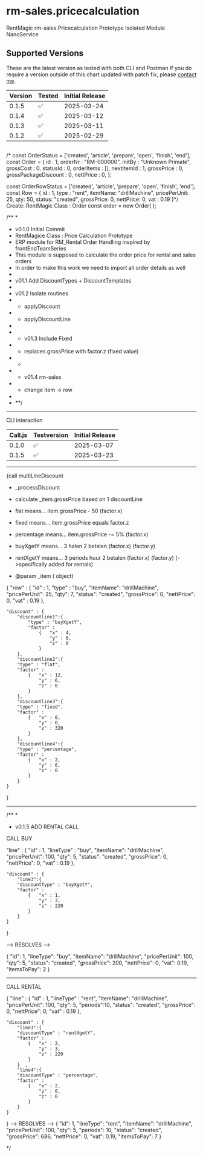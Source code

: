 # rm-sales.pricecalculation
 RentMagic rm-sales.Pricecalculation Prototype Isolated Module NanoService


## Supported Versions

These are the latest version as tested with both CLI and Postman
If you do require a version outside of this chart updated with patch fix,
please [contact me](mailto:lieuwe@panaderos.nl).

| Version | Tested                      | Initial Release   |
| ------- | ------------------------------------------ | ----------------- |
| 0.1.5   | :white_check_mark: 	    	| 2025-03-24   |
| 0.1.4   | :white_check_mark:          | 2025-03-12   |
| 0.1.3   | :white_check_mark:          | 2025-03-11   |
| 0.1.2   | :white_check_mark:          | 2025-02-29   |

## 

/* 
const OrderStatus = ['created', 'article', 'prepare', 'open', 'finish', 'end'];
const Order = {
      id : 1,
      orderNr : "RM-000000",
      initBy : "Unknown Primate",
      grossCost : 0,
      statusId : 0,
      orderItems : [],
      nextItemId : 1,
      grossPrice : 0,
      grossPackageDiscount : 0,
      nettPrice : 0,
};

const OrderRowStatus = ['created', 'article', 'prepare', 'open', 'finish', 'end'];
const Row = {
     id : 1,
     type : "rent",
     itemName: "drillMachine",
     pricePerUnit: 25,
     qty: 50, 
     status: "created", 
     grossPrice: 0, 
     nettPrice: 0, 
     vat : 0.19
}*/
Create:
RentMagic Class : Order
const order = new Order(  );



/** *
* v0.1.0 Initial Commit
* RentMagice Class : Price Calculation Prototype
* ERP module for RM_Rental Order Handling inspired by frontEndTeamSeries
* This module is supposed to calculate the order price for rental and sales orders
* In order to make this work we need to import all order details as well
* 
* v01.1 Add DiscountTypes + DiscountTemplates
* 
* v01.2 Isolate routines
* - applyDiscount
* - applyDiscountLine
* 
* * v01.3 Include Fixed 
* - replaces grossPrice with factor.z (fixed value)
* *
* * v01.4 rm-sales 
* - change item -> row
* 
* **/

- - -

CLI interaction 

| Call.js | Testversion                                  | Initial Release   |
| ------- | ------------------------------------------ | ----------------- |
| 0.1.0   | :white_check_mark:   | 2025-03-07          |
| 0.1.5   | :white_check_mark:   | 2025-03-23          | 


- - -

{call multiLineDiscount

* _processDiscount
* calculate _item.grossPrice based on 1 discountLine
* flat means... item.grossPrice - 50 (factor.x)
* fixed means... item.grossPrice equals factor.z
* percentage means... item.grossPrice -= 5% (factor.x)
* buyXgetY means... 3 halen 2 betalen (factor.x) (factor.y)
* rentXgetY means... 3 periods huur 2 betalen (factor.x) (factor.y) (->specifically added for rentals)

* @param _item ( object)

{
    "row" : {
         "id" : 1,
         "type" : "buy",
         "itemName": "drillMachine",
         "pricePerUnit": 25,
         "qty": 7, 
         "status": "created", 
         "grossPrice": 0, 
         "nettPrice": 0, 
         "vat" : 0.19
      },
        
    "discount" : {
        "discountline1":{
            "type" : "buyXgetY", 
            "factor" : 
                {   "x" : 4,
                    "y" : 6,
                    "z" : 0
                }
        }, 
        "discountline2":{
        "type" : "flat", 
        "factor" : 
            {   "x" : 12,
                "y" : 6,
                "z" : 0
            }
        },
        "discountline3":{
        "type" : "fixed", 
        "factor" : 
            {   "x" : 0,
                "y" : 0,
                "z" : 320
            }
        },        
        "discountline4":{
        "type" : "percentage", 
        "factor" : 
            {   "x" : 2,
                "y" : 6,
                "z" : 0
            }
        }  
    }
}

- - -

/** *
* v0.1.5 ADD RENTAL CALL

CALL BUY

"line" : {
         "id" : 1,
         "lineType" : "buy",
         "itemName": "drillMachine",
         "pricePerUnit": 100,
         "qty": 5, 
         "status": "created", 
         "grossPrice": 0, 
         "nettPrice": 0, 
         "vat" : 0.19
      },
        
    "discount" : {
        "line3":{
        "discountType" : "buyXgetY", 
        "factor" : 
            {   "x" : 1,
                "y" : 3,
                "z" : 220
            }
        }  
    }
}

--> RESOLVES --> 

{
    "id": 1,
    "lineType": "buy",
    "itemName": "drillMachine",
    "pricePerUnit": 100,
    "qty": 5,
    "status": "created",
    "grossPrice": 200,
    "nettPrice": 0,
    "vat": 0.19,
    "itemsToPay": 2
}

- - -


CALL RENTAL

{
    "line" : {
         "id" : 1,
         "lineType" : "rent",
         "itemName": "drillMachine",
         "pricePerUnit": 100,
         "qty": 5,
         "periods":10,
         "status": "created", 
         "grossPrice": 0, 
         "nettPrice": 0, 
         "vat" : 0.19
      },
        
    "discount" : {
        "line3":{
        "discountType" : "rentXgetY", 
        "factor" : 
            {   "x" : 2,
                "y" : 3,
                "z" : 220
            }
        }  ,
        "line4":{
        "discountType" : "percentage", 
        "factor" : 
            {   "x" : 2,
                "y" : 0,
                "z" : 0
            }
        }  
    }
}
--> RESOLVES --> 
{
    "id": 1,
    "lineType": "rent",
    "itemName": "drillMachine",
    "pricePerUnit": 100,
    "qty": 5,
    "periods": 10,
    "status": "created",
    "grossPrice": 686,
    "nettPrice": 0,
    "vat": 0.19,
    "itemsToPay": 7
}


*/

